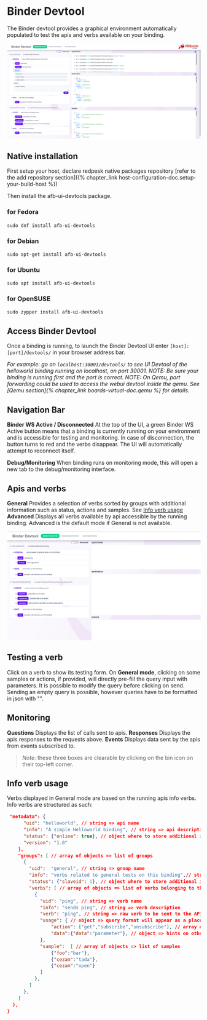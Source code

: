 # Binder Devtool

The Binder devtool provides a graphical environment automatically populated to test the apis and verbs available on your binding.

![Demo Binder Devtool](images/demo-verbs.png)

## Native installation

First setup your host, declare redpesk native packages repository [refer to the add repository section]({% chapter_link host-configuration-doc.setup-your-build-host %})

Then install the afb-ui-devtools package.

### for Fedora
```
sudo dnf install afb-ui-devtools
```

### for Debian
```
sudo apt-get install afb-ui-devtools
```

### for Ubuntu
```
sudo apt install afb-ui-devtools
```

### for OpenSUSE
```
sudo zypper install afb-ui-devtools
```

## Access Binder Devtool

Once a binding is running, to launch the Binder Devtool UI enter
`[host]:[port]/devtools/` in your browser address bar.

*For example: go on `localhost:30001/devtools/` to see UI Devtool of the helloworld binding running on localhost, on port 30001.*
*NOTE: Be sure your binding is running first and the port is correct.*
*NOTE: On Qemu, port forwarding could be used to access the webui devtool inside the qemu. See [Qemu section]{% chapter_link boards-virtual-doc.qemu %} for details.*

## Navigation Bar

**Binder WS Active / Disconnected** At the top of the UI, a green Binder WS Active button means that a binding is currently running on your environment and is accessible for testing and monitoring. In case of disconnection, the button turns to red and the verbs disappear. The UI will automatically attempt to reconnect itself.

**Debug/Monitoring** When binding runs on monitoring mode, this will open a new tab to the debug/monitoring interface.

## Apis and verbs

**General** Provides a selection of verbs sorted by groups with additional information such as status, actions and samples. See [Info verb usage](#info-verb-usage)
**Advanced** Displays all verbs available by api accessible by the running binding. Advanced is the default mode if General is not available.

![Demo Binder Devtool](images/demo-ui.gif)

## Testing a verb

Click on a verb to show its testing form. On **General mode**, clicking on some samples or actions, if provided, will directly pre-fill the query input with parameters. It is possible to modify the query before clicking on send. Sending an empty query is possible, however queries have to be formatted in json with "".

## Monitoring

**Questions** Displays the list of calls sent to apis.
**Responses** Displays the apis responses to the requests above.
**Events** Displays data sent by the apis from events subscribed to.

>*Note*: these three boxes are clearable by clicking on the bin icon on their top-left corner.

## Info verb usage

Verbs displayed in General mode are based on the running apis info verbs. Info verbs are structured as such:

```json
 "metadata": {
      "uid": "helloworld", // string => api name
      "info": "A simple Helloworld binding", // string => api description/info
      "status": {"online": true}, // object where to store additional infos such as uri, online, ...
      "version": "1.0"
    },
    "groups": [ // array of objects => list of groups
      {
        "uid":  "general", // string => group name
        "info": "verbs related to general tests on this binding",// string => group description/info
        "status": {"slaveid": 1}, // object where to store additional infos such as uri, online, ...
        "verbs": [ // array of objects => list of verbs belonging to this group
          {
            "uid": "ping", // string => verb name
            "info": "sends ping", // string => verb description
            "verb": "ping", // string => raw verb to be sent to the API
            "usage": { // object => query format will appear as a placeholder in the textarea to enter query
                "action": ["get","subscribe","unsubscribe"], // array of strings => list of actions such as Subscribe, Get, ...
                "data":{"data":"parameter"}, // object => hints on other parameter to add to the query can also be verbose, arg...
            },
            "sample":  [ // array of objects => list of samples
                {"foo":"bar"},
                {"cezam":"tada"},
                {"cezam":"open"}
            ]
          },
        ]
      },
    ]
  },
}
```



